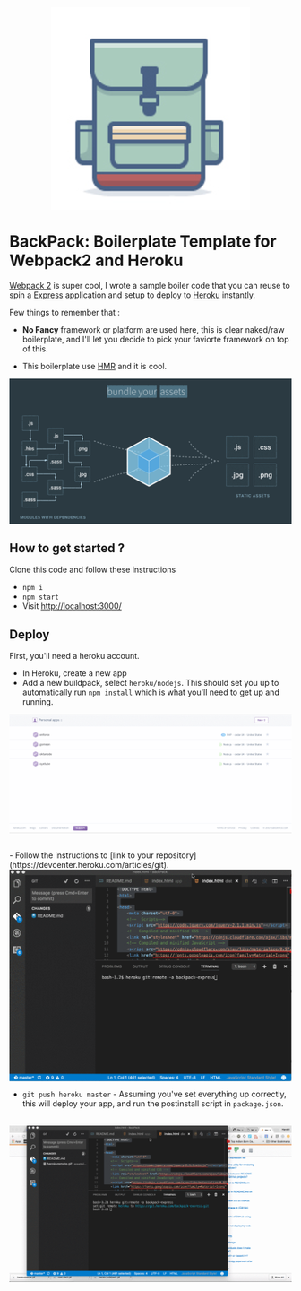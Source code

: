 
<p align="center">
 <img align="center" src="assets/images/backpack.png"></img>
</p>


# BackPack: Boilerplate Template for Webpack2 and Heroku

[Webpack 2](https://webpack.js.org/) is super cool, I wrote a sample boiler code that you can reuse to spin a [Express](http://expressjs.com/) application and setup to deploy to [Heroku](https://www.heroku.com/) instantly.

Few things to remember that :

 - **No Fancy** framework or platform are used here, this is clear naked/raw boilerplate, and I'll let you decide to pick your faviorte framework on top of this.

 - This boilerplate use [HMR](https://webpack.js.org/concepts/hot-module-replacement/) and it is cool.

<img align="center" src="assets/images/webpack.gif"></img>

## How to get started ?

Clone this code and follow these instructions

- `npm i`
- `npm start`
- Visit [http://localhost:3000/](http://localhost:3000/)

<!--<img align="center" src="assets/images/npm start.gif"></img>-->





## Deploy

First, you'll need a heroku account.

- In Heroku, create a new app
- Add a new buildpack, select `heroku/nodejs`. This should set you up to automatically run `npm install` which is what you'll need to get up and running.


<img align="center" src="assets/images/heroku buildpack.gif"></img>


<br/>
- Follow the instructions to [link to your repository](https://devcenter.heroku.com/articles/git).

<br/>
<img align="center" src="assets/images/herokuremote.gif"></img>

<br/>

- `git push heroku master` - Assuming you've set everything up correctly, this will deploy your app, and run the postinstall script in `package.json`.

<br/>
<img align="center" src="assets/images/herokumaster.gif"></img>




